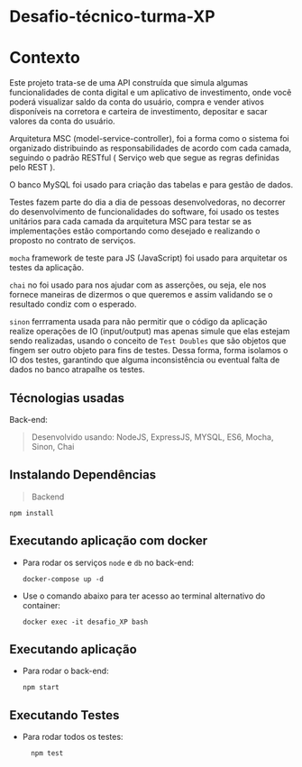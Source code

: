 # Desafio-técnico-turma-XP

# Contexto

Este projeto trata-se de uma API construída que simula algumas funcionalidades de conta digital e um aplicativo de investimento, onde você poderá visualizar saldo da conta do usuário, compra e vender ativos disponíveis na corretora e carteira de investimento, depositar e sacar valores da conta do usuário.

Arquitetura MSC (model-service-controller), foi a forma como o sistema foi organizado distribuindo as responsabilidades de acordo com cada camada, seguindo o padrão RESTful ( Serviço web que segue as regras definidas pelo REST ).

O banco MySQL foi usado para criação das tabelas e para gestão de dados. 

Testes fazem parte do dia a dia de pessoas desenvolvedoras, no decorrer do desenvolvimento de funcionalidades do software, foi usado os testes unitários para cada camada da arquitetura MSC para testar se as implementações estão comportando como desejado e realizando o proposto no contrato de serviços. 

`mocha` framework de teste para JS (JavaScript) foi usado para arquitetar os testes da aplicação. 

`chai` no  foi usado para nos ajudar com as asserções, ou seja, ele nos fornece maneiras de dizermos o que queremos e assim validando se o resultado condiz com o esperado. 

`sinon` ferrramenta usada para não permitir que o código da aplicação realize operações de IO (input/output) mas apenas simule que elas estejam sendo realizadas, usando o conceito de `Test Doubles` que são objetos que fingem ser outro objeto para fins de testes. Dessa forma, forma isolamos o IO dos testes, garantindo que alguma inconsistência ou eventual falta de dados no banco atrapalhe os testes.

## Técnologias usadas

Back-end:

> Desenvolvido usando: NodeJS, ExpressJS, MYSQL, ES6, Mocha, Sinon, Chai

## Instalando Dependências

> Backend

```
npm install
```

## Executando aplicação com docker

- Para rodar os serviços `node` e `db` no back-end:

  ```
  docker-compose up -d
  ```

- Use o comando abaixo para ter acesso ao terminal alternativo do container:

  ```
  docker exec -it desafio_XP bash
  ```
  
## Executando aplicação

- Para rodar o back-end:

  ```
  npm start
  ```

## Executando Testes

- Para rodar todos os testes:

  ```
    npm test
  ```
